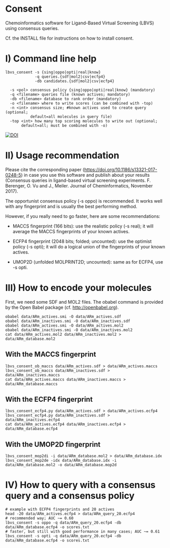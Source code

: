 # Consent
Chemoinformatics software for Ligand-Based Virtual Screening (LBVS)
using consensus queries.

Cf. the INSTALL file for instructions on how to install consent.

# I) Command line help

    lbvs_consent -s {sing|oppo|opti|real|know}
                 -q queries.{sdf|mol2|csv|ecfp4}
                 -db candidates.{sdf|mol2|csv|ecfp4}

      -s <pol> consensus policy {sing|oppo|opti|real|know} (mandatory)
      -q <filename> queries file (known actives; mandatory)
      -db <filename> database to rank order (mandatory)
      -o <filename> where to write scores (can be combined with -top)
      -n <int> consensus size; #known actives used to create query (optional;
               default=all molecules in query file)
      -top <int> how many top scoring molecules to write out (optional;
           default=all; must be combined with -o)

[![DOI](https://zenodo.org/badge/DOI/10.5281/zenodo.1006728.svg)](https://doi.org/10.5281/zenodo.1006728)

# II) Usage recommendation

Please cite the corresponding paper (https://doi.org/10.1186/s13321-017-0248-5)
in case you use this software and publish about your results
(Consensus queries in ligand-based virtual screening experiments.
F. Berenger, O. Vu and J., Meiler. Journal of Cheminformatics, November 2017).

The opportunist consensus policy (-s oppo) is recommended.
It works well with any fingerprint and is usually the best performing
method.

However, if you really need to go faster, here are some recommendations:

- MACCS fingerprint (166 bits): use the realistic policy (-s real); it will
  average the MACCS fingerprints of your known actives.

- ECFP4 fingerprint (2048 bits; folded; uncounted):
  use the optimist policy (-s opti); it will
  do a logical union of the fingerprints of your known actives.

- UMOP2D (unfolded MOLPRINT2D; uncounted): same as for ECFP4, use -s opti.

# III) How to encode your molecules

First, we need some SDF and MOL2 files.
The obabel command is provided by the Open Babel package
(cf. http://openbabel.org).

    obabel data/ARm_actives.smi -O data/ARm_actives.sdf
    obabel data/ARm_inactives.smi -O data/ARm_inactives.sdf
    obabel data/ARm_actives.smi -O data/ARm_actives.mol2
    obabel data/ARm_inactives.smi -O data/ARm_inactives.mol2
    cat data/ARm_actives.mol2 data/ARm_inactives.mol2 > data/ARm_database.mol2

## With the MACCS fingerprint

    lbvs_consent_ob_maccs data/ARm_actives.sdf > data/ARm_actives.maccs
    lbvs_consent_ob_maccs data/ARm_inactives.sdf > data/ARm_inactives.maccs
    cat data/ARm_actives.maccs data/ARm_inactives.maccs > data/ARm_database.maccs

## With the ECFP4 fingerprint

    lbvs_consent_ecfp4.py data/ARm_actives.sdf > data/ARm_actives.ecfp4
    lbvs_consent_ecfp4.py data/ARm_inactives.sdf > data/ARm_inactives.ecfp4
    cat data/ARm_actives.ecfp4 data/ARm_inactives.ecfp4 > data/ARm_database.ecfp4

## With the UMOP2D fingerprint

    lbvs_consent_mop2di -i data/ARm_database.mol2 > data/ARm_database.idx
    lbvs_consent_mop2de -idx data/ARm_database.idx -i data/ARm_database.mol2 -o data/ARm_database.mop2d

# IV) How to query with a consensus query and a consensus policy

    # example with ECFP4 fingerprints and 20 actives
    head -20 data/ARm_actives.ecfp4 > data/ARm_query_20.ecfp4
    # recommended way; AUC ~= 0.60
    lbvs_consent -s oppo -q data/ARm_query_20.ecfp4 -db data/ARm_database.ecfp4 -o scores.txt
    # faster, but still with good performance in many cases; AUC ~= 0.61
    lbvs_consent -s opti -q data/ARm_query_20.ecfp4 -db data/ARm_database.ecfp4 -o scores.txt
